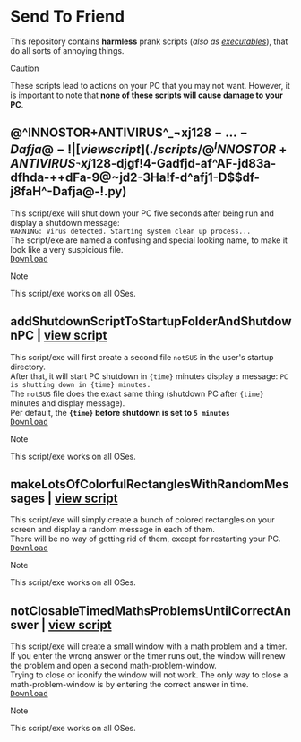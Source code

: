 # Send To Friend
This repository contains **harmless** prank scripts (*also as [executables](./executables)*), that do all sorts of annoying things.
> [!CAUTION]
> These scripts lead to actions on your PC that you may not want.
> However, it is important to note that **none of these scripts will cause damage to your PC**.


## @^INNOSTOR+ANTIVIRUS^_¬xj12$8- . . . -Dafja@-! | [view script](./scripts/@^INNOSTOR+ANTIVIRUS^_¬xj12$8-djgf!4-Gadfjd-af^AF-jd83a-dfhda-++dFa-9@~jd2-3Ha!f-d^afj1-D$$df-j8faH^-Dafja@-!.py)
This script/exe will shut down your PC five seconds after being run and display a shutdown message:<br>
`WARNING: Virus detected. Starting system clean up process...`<br>
The script/exe are named a confusing and special looking name, to make it look like a very suspicious file.<br>
<kbd>
[Download](https://github.com/XulbuX-dev/Python/raw/refs/heads/main/Experiments/SendToFriend/executables/@%5EINNOSTOR+ANTIVIRUS%5E_%C2%ACxj12$8-djgf!4-Gadfjd-af%5EAF-jd83a-dfhda-++dFa-9@~jd2-3Ha!f-d%5Eafj1-D$$df-j8faH%5E-Dafja@-!.exe)
</kbd>
> [!NOTE]
> This script/exe works on all OSes.


## addShutdownScriptToStartupFolderAndShutdownPC | [view script](./scripts/addShutdownScriptToStartupFolderAndShutdownPC.py)
This script/exe will first create a second file `notSUS` in the user's startup directory.<br>
After that, it will start PC shutdown in `{time}` minutes display a message: `PC is shutting down in {time} minutes.`<br>
The `notSUS` file does the exact same thing (shutdown PC after `{time}` minutes and display message).<br>
Per default, the **`{time}` before shutdown is set to `5 minutes`**<br>
<kbd>
[Download](https://github.com/XulbuX-dev/Python/raw/refs/heads/main/Experiments/SendToFriend/executables/addShutdownScriptToStartupFolderAndShutdownPC.exe)
</kbd>
> [!NOTE]
> This script/exe works on all OSes.


## makeLotsOfColorfulRectanglesWithRandomMessages | [view script](./scripts/makeLotsOfColorfulRectanglesWithRandomMessages.pyw)
This script/exe will simply create a bunch of colored rectangles on your screen and display a random message in each of them.<br>
There will be no way of getting rid of them, except for restarting your PC.<br>
<kbd>
[Download](https://github.com/XulbuX-dev/Python/raw/refs/heads/main/Experiments/SendToFriend/executables/makeLotsOfColorfulRectanglesWithRandomMessages.exe)
</kbd>
> [!NOTE]
> This script/exe works on all OSes.


## notClosableTimedMathsProblemsUntilCorrectAnswer | [view script](./scripts/notClosableTimedMathsProblemsUntilCorrectAnswer.pyw)
This script/exe will create a small window with a math problem and a timer.<br>
If you enter the wrong answer or the timer runs out, the window will renew the problem and open a second math-problem-window.<br>
Trying to close or iconify the window will not work. The only way to close a math-problem-window is by entering the correct answer in time.<br>
<kbd>
[Download](https://github.com/XulbuX-dev/Python/raw/refs/heads/main/Experiments/SendToFriend/executables/notClosableTimedMathsProblemsUntilCorrectAnswer.exe)
</kbd>
> [!NOTE]
> This script/exe works on all OSes.
